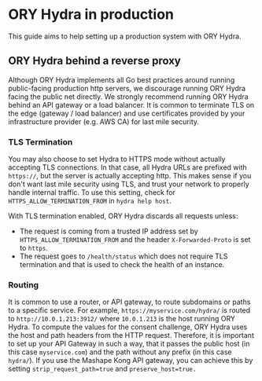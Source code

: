 # ORY Hydra in production

This guide aims to help setting up a production system with ORY Hydra.

## ORY Hydra behind a reverse proxy

Although ORY Hydra implements all Go best practices around running public-facing production http servers, we discourage running ORY Hydra facing the public net directly. We strongly recommend running ORY Hydra behind an API gateway or a load balancer. It is common to terminate TLS on the edge \(gateway / load balancer\) and use certificates provided by your infrastructure provider \(e.g. AWS CA\) for last mile security.

### TLS Termination

You may also choose to set Hydra to HTTPS mode without actually accepting TLS connections. In that case, all Hydra URLs are prefixed with `https://`, but the server is actually accepting http. This makes sense if you don't want last mile security using TLS, and trust your network to properly handle internal traffic. To use this setting, check for `HTTPS_ALLOW_TERMINATION_FROM` in `hydra help host`.

With TLS termination enabled, ORY Hydra discards all requests unless:

* The request is coming from a trusted IP address set by `HTTPS_ALLOW_TERMINATION_FROM` and the header `X-Forwarded-Proto` is set to `https`.
* The request goes to `/health/status` which does not require TLS termination and that is used to check the health of an instance.

### Routing

It is common to use a router, or API gateway, to route subdomains or paths to a specific service. For example, `https://myservice.com/hydra/` is routed to `http://10.0.1.213:3912/` where `10.0.1.213` is the host running ORY Hydra. To compute the values for the consent challenge, ORY Hydra uses the host and path headers from the HTTP request. Therefore, it is important to set up your API Gateway in such a way, that it passes the public host \(in this case `myservice.com`\) and the path without any prefix \(in this case `hydra/`\). If you use the Mashape Kong API gateway, you can achieve this by setting `strip_request_path=true` and `preserve_host=true.`

